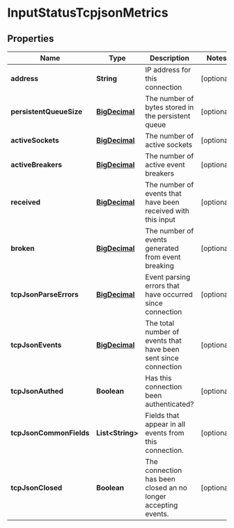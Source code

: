 # InputStatusTcpjsonMetrics

## Properties
Name | Type | Description | Notes
------------ | ------------- | ------------- | -------------
**address** | **String** | IP address for this connection |  [optional]
**persistentQueueSize** | [**BigDecimal**](BigDecimal.md) | The number of bytes stored in the persistent queue |  [optional]
**activeSockets** | [**BigDecimal**](BigDecimal.md) | The number of active sockets |  [optional]
**activeBreakers** | [**BigDecimal**](BigDecimal.md) | The number of active event breakers |  [optional]
**received** | [**BigDecimal**](BigDecimal.md) | The number of events that have been received with this input |  [optional]
**broken** | [**BigDecimal**](BigDecimal.md) | The number of events generated from event breaking |  [optional]
**tcpJsonParseErrors** | [**BigDecimal**](BigDecimal.md) | Event parsing errors that have occurred since connection |  [optional]
**tcpJsonEvents** | [**BigDecimal**](BigDecimal.md) | The total number of events that have been sent since connection |  [optional]
**tcpJsonAuthed** | **Boolean** | Has this connection been authenticated? |  [optional]
**tcpJsonCommonFields** | **List&lt;String&gt;** | Fields that appear in all events from this connection. |  [optional]
**tcpJsonClosed** | **Boolean** | The connection has been closed an no longer accepting events. |  [optional]
